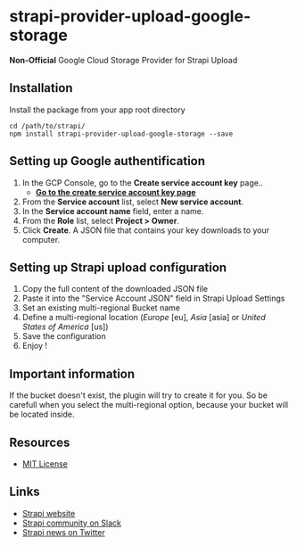 # strapi-provider-upload-google-storage

**Non-Official** Google Cloud Storage Provider for Strapi Upload

## Installation

Install the package from your app root directory

```
cd /path/to/strapi/
npm install strapi-provider-upload-google-storage --save
```

## Setting up Google authentification

1. In the GCP Console, go to the **Create service account key** page.. 
    - **[Go to the create service account key page](https://console.cloud.google.com/apis/credentials/serviceaccountkey)**
2. From the **Service account** list, select **New service account**.
3. In the **Service account name** field, enter a name.
4. From the **Role** list, select **Project > Owner**.
5. Click **Create**. A JSON file that contains your key downloads to your computer.

## Setting up Strapi upload configuration

1. Copy the full content of the downloaded JSON file
2. Paste it into the "Service Account JSON" field in Strapi Upload Settings
3. Set an existing multi-regional Bucket name 
4. Define a multi-regional location (_Europe_ [eu], _Asia_ [asia] or _United States of America_ [us])
5. Save the configuration
6. Enjoy !

## Important information

If the bucket doesn't exist, the plugin will try to create it for you.
So be carefull when you select the multi-regional option, because your bucket will be located inside.

## Resources

* [MIT License](LICENSE.md)

## Links

- [Strapi website](http://strapi.io/)
- [Strapi community on Slack](http://slack.strapi.io)
- [Strapi news on Twitter](https://twitter.com/strapijs)


